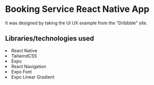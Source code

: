 # Booking Service React Native App
<p> It was designed by taking the UI UX example from the "Dribbble" site. </p>

<h2> Libraries/technologies used </h2>
<li>React Native </li>
<li>TailwindCSS </li>
<li>Expo </li>
<li> React Navigation  </li>
<li> Expo Font </li> 
<li> Expo Linear Gradient  </li>
 

